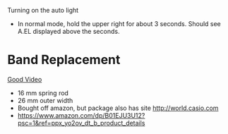 Turning on the auto light

- In normal mode, hold the upper right for about 3 seconds.
  Should see A.EL displayed above the seconds.


# Band Replacement

[Good Video](https://www.youtube.com/watch?v=sKM9WfrLs6w)

- 16 mm spring rod
- 26 mm outer width
- Bought off amazon, but package also has site <http://world.casio.com>
- <https://www.amazon.com/dp/B01EJU3U12?psc=1&ref=ppx_yo2ov_dt_b_product_details>
